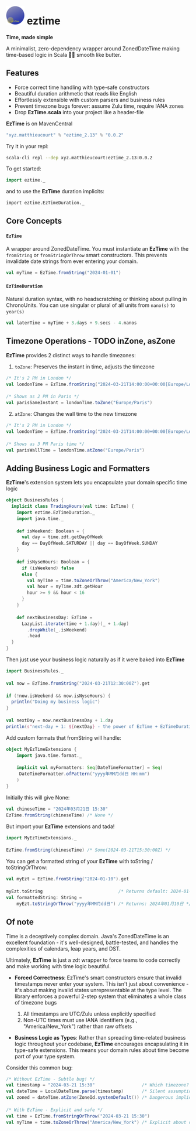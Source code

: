 # <img src="pix/eztime.png" width="50"> eztime

**Time, made simple**

A minimalist, zero-dependency wrapper around ZonedDateTime making time-based logic in Scala 🧈✨ smooth like butter.


## Features
- Force correct time handling with type-safe constructors
- Beautiful duration arithmetic that reads like English
- Effortlessly extensible with custom parsers and business rules
- Prevent timezone bugs forever: assume Zulu time, require IANA zones
- Drop **EzTime.scala** into your project like a header-file

**EzTime** is on MavenCentral
```scala
"xyz.matthieucourt" % "eztime_2.13" % "0.0.2"
```

Try it in your repl:
```bash
scala-cli repl --dep xyz.matthieucourt:eztime_2.13:0.0.2
```

To get started:

```scala
import eztime._
```
and to use the **EzTime** duration implicits:
```
import eztime.EzTimeDuration._
```


## Core Concepts
#### `EzTime`  
A wrapper around ZonedDateTime. You must instantiate an **EzTime** with the `fromString` or `fromStringOrThrow` smart constructors. This prevents invalidate date strings from ever entering your domain.
```scala
val myTime = EzTime.fromString("2024-01-01")
```

#### `EzTimeDuration`
Natural duration syntax, with no headscratching or thinking about pulling in ChronoUnits. You can use singular or plural of all units from `nano(s)` to `year(s)`
```scala
val laterTime = myTime + 3.days + 9.secs - 4.nanos
```

## Timezone Operations - TODO inZone, asZone
**EzTime** provides 2 distinct ways to handle timezones:
1. `toZone`: Preserves the instant in time, adjusts the timezone
```scala
/* It's 2 PM in London */
val londonTime = EzTime.fromString("2024-03-21T14:00:00+00:00[Europe/London]").get

/* Shows as 2 PM in Paris */
val parisSameInstant = londonTime.toZone("Europe/Paris")
```

2. `atZone`: Changes the wall time to the new timezone
```scala
/* It's 2 PM in London */
val londonTime = EzTime.fromString("2024-03-21T14:00:00+00:00[Europe/London]").get

/* Shows as 3 PM Paris time */
val parisWallTime = londonTime.atZone("Europe/Paris")
```

## Adding Business Logic and Formatters
**EzTime**'s extension system lets you encapsulate your domain specific time logic

```scala
object BusinessRules {
  implicit class TradingHours(val time: EzTime) {
    import eztime.EzTimeDuration._
    import java.time._

    def isWeekend: Boolean = {
      val day = time.zdt.getDayOfWeek
      day == DayOfWeek.SATURDAY || day == DayOfWeek.SUNDAY
    }
    
    def isNyseHours: Boolean = {
      if (isWeekend) false 
      else {
        val nyTime = time.toZoneOrThrow("America/New_York")
        val hour = nyTime.zdt.getHour
        hour >= 9 && hour < 16
      }
    }
    
    def nextBusinessDay: EzTime = 
      LazyList.iterate(time + 1.day)(_ + 1.day)
        .dropWhile(_.isWeekend)
        .head
  }
}
```

Then just use your business logic naturally as if it were baked into **EzTime**
```scala
import BusinessRules._

val now = EzTime.fromString("2024-03-21T12:30:00Z").get

if (!now.isWeekend && now.isNyseHours) {
  println("Doing my business logic")
}

val nextDay = now.nextBusinessDay + 1.day
println(s"next-day + 1: ${nextDay} - the power of EzTime + EzTimeDuration!")
```

Add custom formats that fromString will handle:
```scala
object MyEzTimeExtensions {
    import java.time.format._

    implicit val myFormatters: Seq[DateTimeFormatter] = Seq(
     DateTimeFormatter.ofPattern("yyyy年MM月dd日 HH:mm")
    )
}
```
Initially this will give None:
```scala
val chineseTime = "2024年03月21日 15:30"
EzTime.fromString(chineseTime) /* None */
```
But import your **EzTime** extensions and tada!
```scala
import MyEzTimeExtensions._

EzTime.fromString(chineseTime) /* Some(2024-03-21T15:30:00Z) */
```

You can get a formatted string of your **EzTime** with toString / toStringOrThrow:
```scala
val myEzt = EzTime.fromString("2024-01-10").get

myEzt.toString                             /* Returns default: 2024-01-10T00:00:00Z */
val formattedString: String =
    myEzt.toStringOrThrow("yyyy年MM月dd日") /* Returns: 2024年01月10日 */
```

## Of note
Time is a deceptively complex domain. Java's ZonedDateTime is an excellent foundation - it's well-designed, battle-tested, and handles the complexities of calendars, leap years, and DST. 

Ultimately, **EzTime** is just a zdt wrapper to force teams to code correctly and make working with time logic beautiful.

- **Forced Correctness**: EzTime's smart constructors ensure that invalid timestamps never enter your system. This isn't just about convenience - it's about making invalid states unrepresentable at the type level. The library enforces a powerful 2-step system that eliminates a whole class of timezone bugs
    1. All timestamps are UTC/Zulu unless explicitly specified
    2. Non-UTC times must use IANA identifiers (e.g., "America/New_York") rather than raw offsets

- **Business Logic as Types**: Rather than spreading time-related business logic throughout your codebase, **EzTime** encourages encapsulating it in type-safe extensions. This means your domain rules about time become part of your type system.

Consider this common bug:
```scala
/* Without EzTime - Subtle bug! */
val timestamp = "2024-03-21 15:30"                  /* Which timezone? Server time? UTC? User's local time */
val dateTime = LocalDateTime.parse(timestamp)       /* Silent assumption about format */
val zoned = dateTime.atZone(ZoneId.systemDefault()) /* Dangerous implicit conversion */

/* With EzTime - Explicit and safe */
val time = EzTime.fromStringOrThrow("2024-03-21 15:30")
val nyTime = time.toZoneOrThrow("America/New_York") /* Explicit about our intentions */
```
